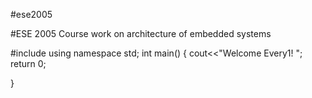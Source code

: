 #ese2005

#ESE 2005 Course work on architecture of embedded systems

#include<iostream>
using namespace std;
int main()
{
  cout<<"Welcome Every1! ";
  return 0;

}
